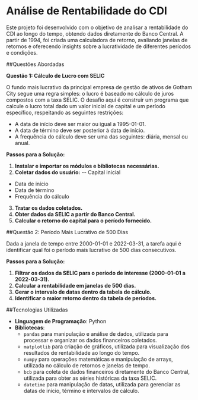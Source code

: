 # Análise de Rentabilidade do CDI

Este projeto foi desenvolvido com o objetivo de analisar a rentabilidade do CDI ao longo do tempo, obtendo dados diretamente do Banco Central. A partir de 1994, foi criada uma calculadora de retorno, avaliando janelas de retornos e oferecendo insights sobre a lucratividade de diferentes períodos e condições.

##Questões Abordadas

**Questão 1: Cálculo de Lucro com SELIC**

O fundo mais lucrativo da principal empresa de gestão de ativos de Gotham City segue uma regra simples: o lucro é baseado no cálculo de juros compostos com a taxa SELIC. O desafio aqui é construir um programa que calcule o lucro total dado um valor inicial de capital e um período específico, respeitando as seguintes restrições:

- A data de início deve ser maior ou igual a 1995-01-01.
- A data de término deve ser posterior à data de início.
- A frequência do cálculo deve ser uma das seguintes: diária, mensal ou anual.

**Passos para a Solução:**
1. **Instalar e importar os módulos e bibliotecas necessárias.**
2. **Coletar dados do usuário:**
  -- Capital inicial
  - Data de início
  - Data de término
  - Frequência do cálculo
3. **Tratar os dados coletados.**
4. **Obter dados da SELIC a partir do Banco Central.**
5. **Calcular o retorno do capital para o período fornecido.**

##Questão 2: Período Mais Lucrativo de 500 Dias

Dada a janela de tempo entre 2000-01-01 e 2022-03-31, a tarefa aqui é identificar qual foi o período mais lucrativo de 500 dias consecutivos.

**Passos para a Solução:**
1. **Filtrar os dados da SELIC para o período de interesse (2000-01-01 a 2022-03-31).**
2. **Calcular a rentabilidade em janelas de 500 dias.**
3. **Gerar o intervalo de datas dentro da tabela de cálculo.**
4. **Identificar o maior retorno dentro da tabela de períodos.**

##Tecnologias Utilizadas
- **Linguagem de Programação**: Python
- **Bibliotecas**:
  - `pandas` para manipulação e análise de dados, utilizada para processar e organizar os dados financeiros coletados.
  - `matplotlib` para criação de gráficos, utilizada para visualização dos resultados de rentabilidade ao longo do tempo.
  - `numpy` para operações matemáticas e manipulação de arrays, utilizada no cálculo de retornos e janelas de tempo.
  - `bcb` para coleta de dados financeiros diretamente do Banco Central, utilizada para obter as séries históricas da taxa SELIC.
  - `datetime` para manipulação de datas, utilizada para gerenciar as datas de início, término e intervalos de cálculo.
